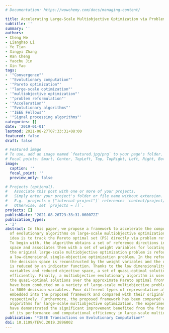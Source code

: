 ```yaml
---
# Documentation: https://wowchemy.com/docs/managing-content/

title: Accelerating Large-Scale Multiobjective Optimization via Problem Reformulation
subtitle: ''
summary: ''
authors:
- Cheng He
- Lianghao Li
- Ye Tian
- Xingyi Zhang
- Ran Cheng
- Yaochu Jin
- Xin Yao
tags:
- '"Convergence"'
- '"Evolutionary computation"'
- '"Pareto optimization"'
- '"large-scale optimization"'
- '"multiobjective optimization"'
- '"problem reformulation"'
- '"Acceleration"'
- '"Evolutionary algorithms"'
- '"IEEE Fellows"'
- '"Signal processing algorithms"'
categories: []
date: '2019-01-01'
lastmod: 2021-08-27T07:33:31+08:00
featured: false
draft: false

# Featured image
# To use, add an image named `featured.jpg/png` to your page's folder.
# Focal points: Smart, Center, TopLeft, Top, TopRight, Left, Right, BottomLeft, Bottom, BottomRight.
image:
  caption: ''
  focal_point: ''
  preview_only: false

# Projects (optional).
#   Associate this post with one or more of your projects.
#   Simply enter your project's folder or file name without extension.
#   E.g. `projects = ["internal-project"]` references `content/project/deep-learning/index.md`.
#   Otherwise, set `projects = []`.
projects: []
publishDate: '2021-08-26T23:33:31.060072Z'
publication_types:
- '2'
abstract: In this paper, we propose a framework to accelerate the computational efficiency
  of evolutionary algorithms on large-scale multiobjective optimization. The main
  idea is to track the Pareto optimal set (PS) directly via problem reformulation.
  To begin with, the algorithm obtains a set of reference directions in the decision
  space and associates them with a set of weight variables for locating the PS. Afterwards,
  the original large-scale multiobjective optimization problem is reformulated into
  a low-dimensional single-objective optimization problem. In the reformulated problem,
  the decision space is reconstructed by the weight variables and the objective space
  is reduced by an indicator function. Thanks to the low dimensionality of the weight
  variables and reduced objective space, a set of quasi-optimal solutions can be obtained
  efficiently. Finally, a multiobjective evolutionary algorithm is used to spread
  the quasi-optimal solutions over the approximate Pareto optimal front evenly. Experiments
  have been conducted on a variety of large-scale multiobjective problems with up
  to 5000 decision variables. Four different types of representative algorithms are
  embedded into the proposed framework and compared with their original versions,
  respectively. Furthermore, the proposed framework has been compared with two state-of-the-art
  algorithms for large-scale multiobjective optimization. The experimental results
  have demonstrated the significant improvement benefited from the framework in terms
  of its performance and computational efficiency in large-scale multiobjective optimization.
publication: '*IEEE Transactions on Evolutionary Computation*'
doi: 10.1109/TEVC.2019.2896002
---
```

